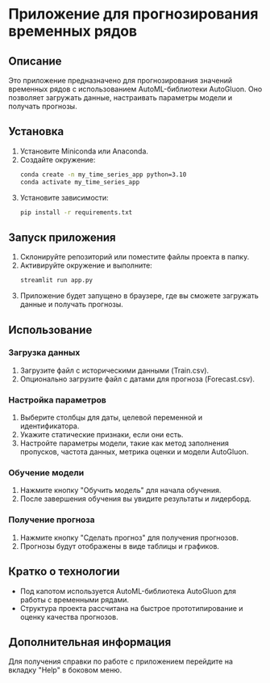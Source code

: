 # Приложение для прогнозирования временных рядов

## Описание

Это приложение предназначено для прогнозирования значений временных рядов с использованием AutoML-библиотеки AutoGluon. Оно позволяет загружать данные, настраивать параметры модели и получать прогнозы.

## Установка

1. Установите Miniconda или Anaconda.
2. Создайте окружение:
   ```bash
   conda create -n my_time_series_app python=3.10
   conda activate my_time_series_app
   ```
3. Установите зависимости:
   ```bash
   pip install -r requirements.txt
   ```

## Запуск приложения

1. Склонируйте репозиторий или поместите файлы проекта в папку.
2. Активируйте окружение и выполните:
   ```bash
   streamlit run app.py
   ```
3. Приложение будет запущено в браузере, где вы сможете загружать данные и получать прогнозы.

## Использование

### Загрузка данных

1. Загрузите файл с историческими данными (Train.csv).
2. Опционально загрузите файл с датами для прогноза (Forecast.csv).

### Настройка параметров

1. Выберите столбцы для даты, целевой переменной и идентификатора.
2. Укажите статические признаки, если они есть.
3. Настройте параметры модели, такие как метод заполнения пропусков, частота данных, метрика оценки и модели AutoGluon.

### Обучение модели

1. Нажмите кнопку "Обучить модель" для начала обучения.
2. После завершения обучения вы увидите результаты и лидерборд.

### Получение прогноза

1. Нажмите кнопку "Сделать прогноз" для получения прогнозов.
2. Прогнозы будут отображены в виде таблицы и графиков.

## Кратко о технологии

- Под капотом используется AutoML-библиотека AutoGluon для работы с временными рядами.
- Структура проекта рассчитана на быстрое прототипирование и оценку качества прогнозов.

## Дополнительная информация

Для получения справки по работе с приложением перейдите на вкладку "Help" в боковом меню.